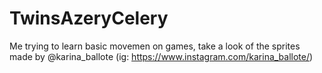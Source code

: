 # TwinsAzeryCelery
Me trying to learn basic movemen on games, take a look of the sprites made by @karina_ballote (ig: https://www.instagram.com/karina_ballote/)
